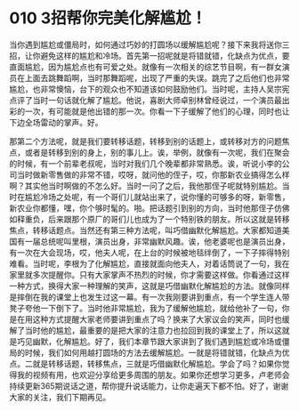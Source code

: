 # 010 3招帮你完美化解尴尬！


当你遇到尴尬或僵局时，如何通过巧妙的打圆场以缓解尴尬呢？接下来我将送你三招，让你避免这样的尴尬和冷场。首先第一招呢就是将错就错，化缺点为优点，要直面尴尬，因为尴尬点也有可爱之处。就像有一次相关的综艺节目啊，有一群女演员在上面去跳舞蹈啊，当时那舞蹈呢，出现了严重的失误。跳完了之后他们也非常尴尬，也非常懊恼，台下的观众也不知道该如何鼓励他们。当时呢，主持人吴宗宪点评了当时一句话就化解了尴尬。他说，喜剧大师卓别林曾经说过，一个演员最出彩的一次，有可能就是他出错的那一次。你看一下子缓解了他们的心理，同时也让下边全场雷动的掌声。好。

那第二个方法呢，就是我们要转移话题，转移到别的话题上，或转移对方的问题焦点，或者是转移到别的身上，别的事儿上。诶，举例，就像有一次呢，我们在聚会的时候，有一个前辈老叔呢，当时对我们几个晚辈都非常熟悉。诶，听说小李的公司当时做新零售做的非常不错，哎呀，就问他的侄子，哎，你那新农业搞得怎么样啊？其实他当时啊做的不怎么好。当时一问了之后，我他那侄子呢就特别尴尬。当时在尴尬冷场之处呢，有一个哥们儿就站出来了，说你懂的可够多的呀，新零售，新农业你都懂，嘿，你个够时髦的。啪。把话题引到别的方向，当时他那侄子仿佛如释重负，后来跟那个原厂的哥们儿也成为了一个特别铁的朋友。所以这就是转移焦点，转移话题点。当然还有第三种方法呢，叫巧借幽默化解尴尬。大家都知道美国有一届总统呢叫里根，演员出身，非常幽默风趣。诶，他老婆呢也是演员出身，有一次在大会现场，哎，他夫人呢，在上台的时候被地毯绊倒了，一下子摔得特别难看。当时呢，李根为了化解尴尬，直接就面向他夫人，对着话筒说了一句，我在家里就多次提醒你。只有大家掌声不热烈的时候，你才需要这样做。你看通过这样一种方式，换得大家一种理解的笑声，这就是巧借幽默化解尴尬的方法。就像同样是摔倒在我的课堂上也发生过这一幕。有一次我刚要讲到重点，有一个学生连人带凳子夸他一下倒下了。当时他非常尴尬，我为了缓解他尴尬，就给他补了一句，你是在用这种方式提醒大家老师要讲到重点了吗？换来了大家议会的笑声，同时也缓解了当时他的尴尬，最重要的是把大家的注意力也拉回到我的课堂上了，所以这就是巧见幽默，化解尴尬。好了，我们本章节跟大家讲到了我们遇到尴尬或冷场或僵局的时候，我们如何用越打圆场的方法去缓解尴尬。一就是将错就错，化缺点为优点。二就是转移话题，转移焦点，三就是巧借幽默化解尴尬。学会了吗？如果你觉得我的视频有用，也欢迎分享给更多周围的朋友。如果你还想学习更多，卢老师会持续更新365期说话之道，帮你提升说话能力，让你走遍天下都不怕。好了，谢谢大家的关注，我们下期再见。
